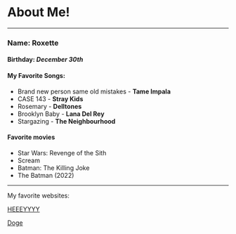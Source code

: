# About Me!
---
### Name: Roxette

#### Birthday: _December 30th_

#### My Favorite Songs:
* Brand new person same old mistakes - **Tame Impala**
* CASE 143 - **Stray Kids**
* Rosemary - **Delltones**
* Brooklyn Baby - **Lana Del Rey**
* Stargazing - **The Neighbourhood**

#### Favorite movies
  * Star Wars: Revenge of the Sith
  * Scream
  * Batman: The Killing Joke
  * The Batman (2022)
 ---
 My favorite websites:

[HEEEYYYY](https://heeeeeeeey.com/)

[Doge](https://longdogechallenge.com/)



